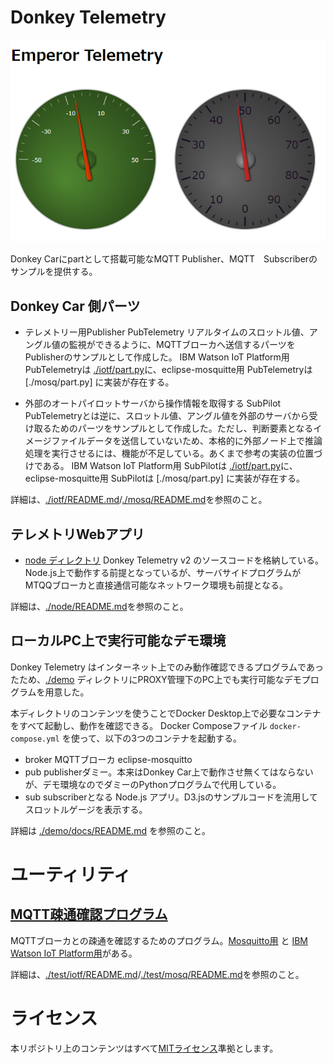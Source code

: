 # Donkey Telemetry


![Donkey Telemetry v2](./assets/emperor_tele2.png)

Donkey Carにpartとして搭載可能なMQTT Publisher、MQTT　Subscriberのサンプルを提供する。

## Donkey Car 側パーツ

- テレメトリー用Publisher PubTelemetry
   リアルタイムのスロットル値、アングル値の監視ができるように、MQTTブローカへ送信するパーツをPublisherのサンプルとして作成した。
   IBM Watson IoT Platform用 PubTelemetryは [./iotf/part.py](./iotf/part.py)に、eclipse-mosquitte用 PubTelemetryは [./mosq/part.py] に実装が存在する。

- 外部のオートパイロットサーバから操作情報を取得する SubPilot
   PubTelemetryとは逆に、スロットル値、アングル値を外部のサーバから受け取るためのパーツをサンプルとして作成した。ただし、判断要素となるイメージファイルデータを送信していないため、本格的に外部ノード上で推論処理を実行させるには、機能が不足している。あくまで参考の実装の位置づけである。
   IBM Watson IoT Platform用 SubPilotは [./iotf/part.py](./iotf/part.py)に、eclipse-mosquitte用 SubPilotは [./mosq/part.py] に実装が存在する。

詳細は、[./iotf/README.md](./iotf/README.md)/[./mosq/README.md](./mosq/README.md)を参照のこと。

## テレメトリWebアプリ

- [node ディレクトリ](./node)
   Donkey Telemetry v2 のソースコードを格納している。Node.js上で動作する前提となっているが、サーバサイドプログラムがMTQQブローカと直接通信可能なネットワーク環境も前提となる。

詳細は、[./node/README.md](./node/README.md)を参照のこと。

## ローカルPC上で実行可能なデモ環境

Donkey Telemetry はインターネット上でのみ動作確認できるプログラムであったため、[./demo](./demo) ディレクトリにPROXY管理下のPC上でも実行可能なデモプログラムを用意した。

本ディレクトリのコンテンツを使うことでDocker Desktop上で必要なコンテナをすべて起動し、動作を確認できる。
Docker Composeファイル `docker-compose.yml` を使って、以下の3つのコンテナを起動する。
- broker
   MQTTブローカ eclipse-mosquitto
- pub
   publisherダミー。本来はDonkey Car上で動作させ無くてはならないが、デモ環境なのでダミーのPythonプログラムで代用している。
- sub
   subscriberとなる Node.js アプリ。D3.jsのサンプルコードを流用してスロットルゲージを表示する。

詳細は [./demo/docs/README.md](./demo/docs/README.md) を参照のこと。

# ユーティリティ

## [MQTT疎通確認プログラム](./test)

MQTTブローカとの疎通を確認するためのプログラム。[Mosquitto用](./test/mosq) と [IBM Watson IoT Platform用](./test/iotf)がある。

詳細は、[./test/iotf/README.md](./test/iotf/README.md)/[./test/mosq/README.md](./test/mosq/README.md)を参照のこと。

# ライセンス

本リポジトリ上のコンテンツはすべて[MITライセンス](./LICENSE)準拠とします。







